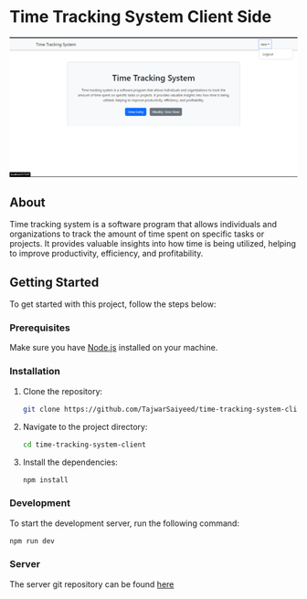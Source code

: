 # Time Tracking System Client Side

![demo](./demo.png)

## About

Time tracking system is a software program that allows individuals and organizations to track the amount of time spent on specific tasks or projects. It provides valuable insights into how time is being utilized, helping to improve productivity, efficiency, and profitability.

## Getting Started

To get started with this project, follow the steps below:

### Prerequisites

Make sure you have [Node.js](https://nodejs.org/) installed on your machine.

### Installation

1. Clone the repository:

   ```bash
   git clone https://github.com/TajwarSaiyeed/time-tracking-system-client.git
   ```

2. Navigate to the project directory:

   ```bash
   cd time-tracking-system-client
   ```

3. Install the dependencies:

   ```bash
   npm install
   ```

### Development

To start the development server, run the following command:

```bash
npm run dev
```

### Server

The server git repository can be found [here](https://github.com/TajwarSaiyeed/time-tracking-system-server)

